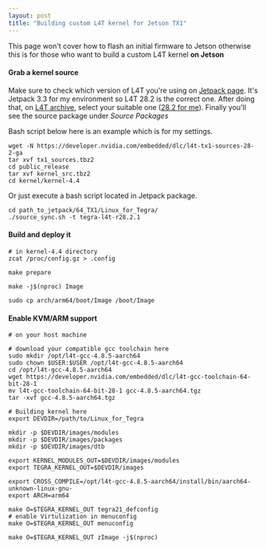 ```yaml
---
layout: post
title: "Building custom L4T kernel for Jetson TX1"
---
```


This page won't cover how to flash an initial firmware to Jetson otherwise this is for those who want to build a custom L4T kernel **on Jetson**

#### Grab a kernel source
Make sure to check which version of L4T you're using on [Jetpack page](https://developer.nvidia.com/embedded/jetpack). It's Jetpack 3.3 for my environment so L4T 28.2 is the correct one.
After doing that, on [L4T archive](https://developer.nvidia.com/embedded/linux-tegra-archive), select your suitable one ([28.2 for me](https://developer.nvidia.com/embedded/linux-tegra-r282)).
Finally you'll see the source package under *Source Packages*

Bash script below here is an example which is for my settings.
```
wget -N https://developer.nvidia.com/embedded/dlc/l4t-tx1-sources-28-2-ga
tar xvf tx1_sources.tbz2
cd public_release
tar xvf kernel_src.tbz2
cd kernel/kernel-4.4
```

Or just execute a bash script located in Jetpack package.
```
cd path_to_jetpack/64_TX1/Linux_for_Tegra/
./source_sync.sh -t tegra-l4t-r28.2.1
```

#### Build and deploy it

```
# in kernel-4.4 directory
zcat /proc/config.gz > .config

make prepare

make -j$(nproc) Image

sudo cp arch/arm64/boot/Image /boot/Image
```

#### Enable KVM/ARM support

```
# on your host machine

# download your compatible gcc toolchain here
sudo mkdir /opt/l4t-gcc-4.8.5-aarch64
sudo chown $USER:$USER /opt/l4t-gcc-4.8.5-aarch64
cd /opt/l4t-gcc-4.8.5-aarch64
wget https://developer.nvidia.com/embedded/dlc/l4t-gcc-toolchain-64-bit-28-1
mv l4t-gcc-toolchain-64-bit-28-1 gcc-4.8.5-aarch64.tgz
tar -xvf gcc-4.8.5-aarch64.tgz

# Building kernel here
export DEVDIR=/path/to/Linux_for_Tegra

mkdir -p $DEVDIR/images/modules
mkdir -p $DEVDIR/images/packages
mkdir -p $DEVDIR/images/dtb

export KERNEL_MODULES_OUT=$DEVDIR/images/modules
export TEGRA_KERNEL_OUT=$DEVDIR/images

export CROSS_COMPILE=/opt/l4t-gcc-4.8.5-aarch64/install/bin/aarch64-unknown-linux-gnu-
export ARCH=arm64

make O=$TEGRA_KERNEL_OUT tegra21_defconfig
# enable Virtulization in menuconfig
make O=$TEGRA_KERNEL_OUT menuconfig

make O=$TEGRA_KERNEL_OUT zImage -j$(nproc)

```
